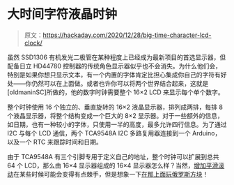 # 大时间字符液晶时钟

> 原文：<https://hackaday.com/2020/12/28/big-time-character-lcd-clock/>

虽然 SSD1306 有机发光二极管在某种程度上已经成为最新项目的首选显示器，但配备日立 HD44780 控制器的传统角色显示器似乎也不会消失。为什么他们会，特别是如果你想只显示文本，有一个内置的字体肯定比担心集成你自己的字符有好处——你仍然可以在上面做。或者也许你可以将两个世界结合起来，这就是[oldmaninSC]所做的，他的数字时钟需要整个 16×2 LCD 来显示每个单个数字。

整个时钟使用 16 个独立的、垂直旋转的 16×2 液晶显示器，排列成两排，每排 8 个液晶显示器，将整个结构变成一个巨大的 8×2 显示器。对于一些额外的信息，如日期，也有一种较小的字体，只使用一半的高度，最多允许四行信息。为了通过 I2C 与每个 LCD 通信，两个 TCA9548A I2C 多路复用器连接到一个 Arduino，以及一个 RTC 来跟踪时间和日期。

由于 TCA9548A 有三个引脚专用于定义自己的地址，整个时钟可以扩展到总共 64 个 LCD，那么由 16×4 显示器组成的 16×4 显示器怎么样？当然，[增加平滑滚动](https://hackaday.com/2020/07/16/smoother-text-scrolling-on-hd44780-lcds/)在某些时候可能会变得有点棘手，但是想象一下[在那上面玩俄罗斯方块](https://hackaday.com/2016/04/09/tetris-everywhere-character-lcd-edition/)！